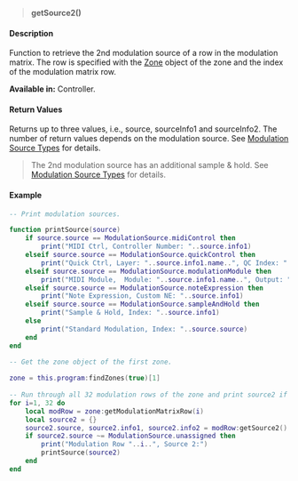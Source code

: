 >**getSource2()**

#### Description

Function to retrieve the 2nd modulation source of a row in the modulation matrix. The row is specified with the [Zone](./Zone.md) object of the zone and the index of the modulation matrix row.

**Available in:** Controller.

#### Return Values

Returns up to three values, i.e., source, sourceInfo1 and sourceInfo2. The number of return values depends on the modulation source. See [Modulation Source Types](./Modulation-Source-Types.md) for details.

>The 2nd modulation source has an additional sample & hold. See [Modulation Source Types](./Modulation-Source-Types.md) for details.

#### Example

```lua
-- Print modulation sources.

function printSource(source)
    if source.source == ModulationSource.midiControl then
        print("MIDI Ctrl, Controller Number: "..source.info1)
    elseif source.source == ModulationSource.quickControl then
        print("Quick Ctrl, Layer: "..source.info1.name..", QC Index: "..source.info2)
    elseif source.source == ModulationSource.modulationModule then
        print("MIDI Module,  Module: "..source.info1.name..", Output: "..source.info2)
    elseif source.source == ModulationSource.noteExpression then
        print("Note Expression, Custom NE: "..source.info1)
    elseif source.source == ModulationSource.sampleAndHold then
        print("Sample & Hold, Index: "..source.info1)
    else
        print("Standard Modulation, Index: "..source.source)
    end
end
 
-- Get the zone object of the first zone.

zone = this.program:findZones(true)[1]
 
-- Run through all 32 modulation rows of the zone and print source2 if assigned.
for i=1, 32 do
    local modRow = zone:getModulationMatrixRow(i)
    local source2 = {}
    source2.source, source2.info1, source2.info2 = modRow:getSource2()
    if source2.source ~= ModulationSource.unassigned then
        print("Modulation Row "..i..", Source 2:")
        printSource(source2)
    end
end
```
